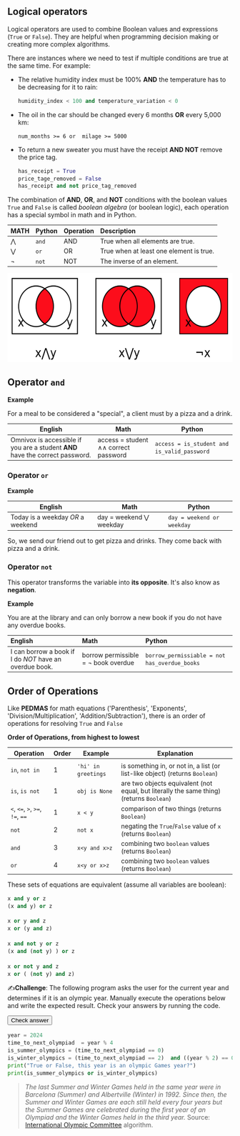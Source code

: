 ## Logical operators



Logical operators are used to combine Boolean values and expressions (`True` or `False`).  They are helpful when programming decision making or creating more complex algorithms. 

There are instances where we need to test if multiple conditions are true at the same time. For example: 

- The relative humidity index must be 100% **AND** the temperature has to be decreasing for it to rain:

  ```python
  humidity_index < 100 and temperature_variation < 0
  ```

  

- The oil in the car should be changed every 6 months **OR** every 5,000 km:

  ```
  num_months >= 6 or  milage >= 5000
  ```

  

- To return a new sweater you must have the receipt **AND NOT** remove the price tag.

  ```python
  has_receipt = True
  price_tage_removed = False
  has_receipt and not price_tag_removed
  ```

  

The combination of **AND**, **OR**, and **NOT** conditions with the boolean values `True` and `False` is called *boolean algebra* (or boolean logic), each operation has a special symbol in math and in Python.



| MATH | Python | Operation | Description                             |
| :--- | :----- | :-------- | :-------------------------------------- |
| ⋀    | `and`  | AND       | True when all elements are true.        |
| ⋁    | `or`   | OR        | True when at least one element is true. |
| ¬    | `not`  | NOT       | The inverse of an element.              |

<img src="Images/09_and_or_not.png" height=200/>



## Operator `and`

**Example**

For a meal to be considered a "special", a client must by a pizza and a drink.

| English                                                      | Math                                 | Python                                       |
| ------------------------------------------------------------ | ------------------------------------ | -------------------------------------------- |
| Omnivox is accessible if you are a student  **AND** have the correct password. | access = student ∧∧ correct password | `access = is_student and is_valid_password` |



### Operator `or`

**Example**

| English                           | Math                    | Python                      |
| --------------------------------- | ----------------------- | --------------------------- |
| Today is a weekday *OR* a weekend | day = weekend ⋁ weekday | `day = weekend or weekday` |

So, we send our friend out to get pizza and drinks. They come back with pizza and a drink.



### Operator `not`

This operator transforms the variable into **its opposite**. It's also know as **negation**.

**Example**

You are at the library and can only borrow a new book if you do not have any overdue books.

| English                                                 | Math                                 | Python                                        |
| :------------------------------------------------------ | :----------------------------------- | :-------------------------------------------- |
| I can borrow a book if I do *NOT* have an overdue book. | borrow permissible  = ¬ book overdue | `borrow_permissiable = not has_overdue_books` |



## Order of Operations 

Like **PEDMAS** for math equations ('Parenthesis', 'Exponents', 'Division/Multiplication', 'Addition/Subtraction'), there is an order of operations for resolving `True` and `False`



**Order of Operations, from highest to lowest**

| Operation                        | Order | Example             | Explanation                                                  |
| -------------------------------- | ----- | ------------------- | ------------------------------------------------------------ |
|                                  |       |                     |                                                              |
| `in`, `not in`                   | 1     | `'hi' in greetings` | is something in, or not in, a list (or list-like object) (returns `Boolean`) |
| `is`, `is not`                   | 1     | `obj is None`       | are two objects equivalent (not equal, but literally the same thing) (returns `Boolean`) |
| `<`, `<=`, `>`, `>=`, `!=`, `==` | 1     | `x < y`             | comparison of two things (returns `Boolean`)                 |
| `not`                            | 2     | `not x`             | negating the `True`/`False` value of `x` (returns `Boolean`) |
| `and`                            | 3     | `x<y and x>z`       | combining two `boolean` values (returns `Boolean`)           |
| `or`                             | 4     | `x<y or x>z`        | combining two `boolean` values (returns `Boolean`)           |

These sets of equations are equivalent (assume all variables are boolean):

```python
x and y or z
(x and y) or z

x or y and z
x or (y and z)

x and not y or z
(x and (not y) ) or z

x or not y and z
x or ( (not y) and z)
```



✍️**Challenge**: The following program asks the user for the current year and determines if it is an olympic year. Manually execute the operations below and write the expected result. Check your answers by running the code.

<div class="button-container">     
    <a href="https://app.codeboot.org/5.0.0/?init=.oYm9va3NfZXhhbXBsZS5weQ==~XQAAgABhAQAAAAAAAAAmkEdXvOTiBd_V7Sg2UnzxiMPkGnPkqjQFb6bsOFALs1usuIst7u1dKnSr12RkABkw8rxC5uZF2R3k_d80JTCGKk1cqSLRu68iR3cGLQam7oYOHgSyRUv-KLVXoxsnxg82x0PHN_h2fmcxo7awM2dhsjiuCPpnXAa5Es7TYHq8VT6G2ggDKbp1GC36d_lK_fEZlyd9INBaTxy9fpTMv3N2bhLYG5SelCOFyB2Z95_8YitA.fb2x5bXBpY195ZWFyLnB5~XQAAgAAUAQAAAAAAAAA8mUhJnNeTvgcHkuX6AKbvV44PQEueSO04tYqSeNwNpQw3aHA63QYB9T_K98jsUjlhK0oH-Tj_fEaUlYRNW7jtRw7NdNvfEaww9YUxJMC_6w_QlXlRiFipOXqsfFiEeeQmWuxuBRQBuoD-4j_WkC1MRH9lIei-wS8G8IvFmM-f6DUMXm9z78XVDIK4bFqtoP30gwU=.~lang=py-novice.~showLineNumbers=true.~hidden=true.e">         
    <button class="codeboot-button">
      <span>Check answer</span>
    </button>     
    </a> 
</div>


```python
year = 2024
time_to_next_olympiad  = year % 4
is_summer_olympics = (time_to_next_olympiad == 0)
is_winter_olympics = (time_to_next_olympiad == 2)  and ((year % 2) == 0)
print("True or False, this year is an olympic Games year?")
print(is_summer_olympics or is_winter_olympics)
```

> *The last Summer and Winter Games held in the same year were in Barcelona (Summer) and Albertville (Winter) in 1992. Since then, the Summer and Winter Games are each still held every four years but the Summer Games are celebrated during the first year of an Olympiad and the Winter Games held in the third year.* Source: [International Olympic Committee](https://olympics.com/ioc/faq/history-and-origin-of-the-games/since-when-have-the-summer-and-winter-games-no-longer-been-held-in-the-same-year) algorithm.

